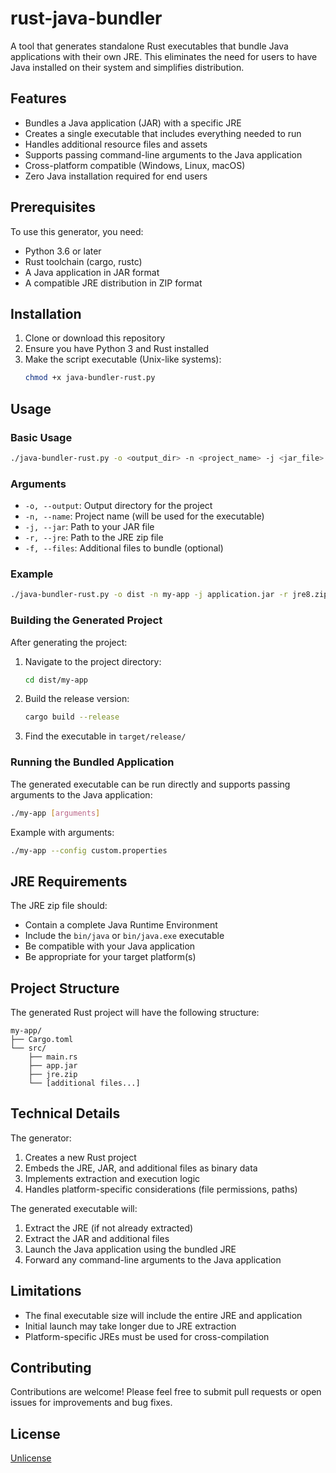 # rust-java-bundler

A tool that generates standalone Rust executables that bundle Java applications with their own JRE. This eliminates the need for users to have Java installed on their system and simplifies distribution.

## Features

- Bundles a Java application (JAR) with a specific JRE
- Creates a single executable that includes everything needed to run
- Handles additional resource files and assets
- Supports passing command-line arguments to the Java application
- Cross-platform compatible (Windows, Linux, macOS)
- Zero Java installation required for end users

## Prerequisites

To use this generator, you need:

- Python 3.6 or later
- Rust toolchain (cargo, rustc)
- A Java application in JAR format
- A compatible JRE distribution in ZIP format

## Installation

1. Clone or download this repository
2. Ensure you have Python 3 and Rust installed
3. Make the script executable (Unix-like systems):
   ```bash
   chmod +x java-bundler-rust.py
   ```

## Usage

### Basic Usage

```bash
./java-bundler-rust.py -o <output_dir> -n <project_name> -j <jar_file> -r <jre_zip> [-f [files ...]]
```

### Arguments

- `-o, --output`: Output directory for the project
- `-n, --name`: Project name (will be used for the executable)
- `-j, --jar`: Path to your JAR file
- `-r, --jre`: Path to the JRE zip file
- `-f, --files`: Additional files to bundle (optional)

### Example

```bash
./java-bundler-rust.py -o dist -n my-app -j application.jar -r jre8.zip -f config.json assets/images/
```

### Building the Generated Project

After generating the project:

1. Navigate to the project directory:
   ```bash
   cd dist/my-app
   ```

2. Build the release version:
   ```bash
   cargo build --release
   ```

3. Find the executable in `target/release/`

### Running the Bundled Application

The generated executable can be run directly and supports passing arguments to the Java application:

```bash
./my-app [arguments]
```

Example with arguments:
```bash
./my-app --config custom.properties
```

## JRE Requirements

The JRE zip file should:
- Contain a complete Java Runtime Environment
- Include the `bin/java` or `bin/java.exe` executable
- Be compatible with your Java application
- Be appropriate for your target platform(s)

## Project Structure

The generated Rust project will have the following structure:

```
my-app/
├── Cargo.toml
└── src/
    ├── main.rs
    ├── app.jar
    ├── jre.zip
    └── [additional files...]
```

## Technical Details

The generator:
1. Creates a new Rust project
2. Embeds the JRE, JAR, and additional files as binary data
3. Implements extraction and execution logic
4. Handles platform-specific considerations (file permissions, paths)

The generated executable will:
1. Extract the JRE (if not already extracted)
2. Extract the JAR and additional files
3. Launch the Java application using the bundled JRE
4. Forward any command-line arguments to the Java application

## Limitations

- The final executable size will include the entire JRE and application
- Initial launch may take longer due to JRE extraction
- Platform-specific JREs must be used for cross-compilation

## Contributing

Contributions are welcome! Please feel free to submit pull requests or open issues for improvements and bug fixes.

## License

[Unlicense](https://raw.githubusercontent.com/amir16yp/rust-java-bundler/refs/heads/main/LICENSE)
